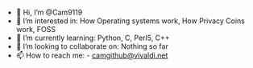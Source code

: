  - 👋 Hi, I’m @Cam9119
- 👀 I’m interested in:
       How Operating systems work,
       How Privacy Coins work,
       FOSS
- 🌱 I’m currently learning:
       Python,
       C,
       Perl5,
       C++
- 💞️ I’m looking to collaborate on:
       Nothing so far
- 📫 How to reach me:
      - camgithub@vivaldi.net

<!---
Cam9119/Cam9119 is a ✨ special ✨ repository because its `README.md` (this file) appears on your GitHub profile.
You can click the Preview link to take a look at your changes.
--->

